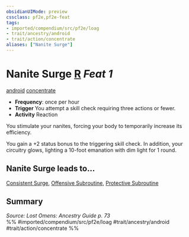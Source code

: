 ```yaml
---
obsidianUIMode: preview
cssclass: pf2e,pf2e-feat
tags:
- imported/compendium/src/pf2e/loag
- trait/ancestry/android
- trait/action/concentrate
aliases: ["Nanite Surge"]
---
```

# Nanite Surge  [R](chapter-9-playing-the-game.md#Actions "Reaction") *Feat 1*  
[android](android-loag.md)  [concentrate](concentrate.md)  

- **Frequency**: once per hour
- **Trigger** You attempt a skill check requiring three actions or fewer.
- **Activity** Reaction

You stimulate your nanites, forcing your body to temporarily increase its efficiency.

You gain a +2 status bonus to the triggering skill check. In addition, your circuitry glows, lighting a 10-foot emanation with dim light for 1 round.

## Nanite Surge leads to...

[Consistent Surge](consistent-surge-loag.md), [Offensive Subroutine](offensive-subroutine-loag.md), [Protective Subroutine](protective-subroutine-loag.md)

## Summary

*Source: Lost Omens: Ancestry Guide p. 73*  
%% #imported/compendium/src/pf2e/loag #trait/ancestry/android #trait/action/concentrate %%